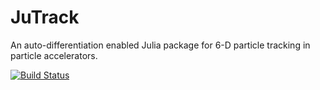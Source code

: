 # JuTrack

An auto-differentiation enabled Julia package for 6-D particle tracking in particle accelerators.

[![Build Status](https://github.com/Jinyu95/JuTrack.jl/actions/workflows/CI.yml/badge.svg?branch=main)](https://github.com/Jinyu95/JuTrack.jl/actions/workflows/CI.yml?query=branch%3Amain)
